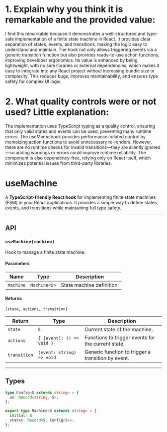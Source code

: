 # 1. Explain why you think it is remarkable and the provided value:

I find this remarkable because it demonstrates a well-structured and type-safe implementation of a finite state machine in React. It provides clear separation of states, events, and transitions, making the logic easy to understand and maintain. The hook not only allows triggering events via a generic transition function but also provides ready-to-use action functions, improving developer ergonomics. Its value is enhanced by being lightweight, with no side libraries or external dependencies, which makes it easy to integrate into any React project without increasing bundle size or complexity. This reduces bugs, improves maintainability, and ensures type safety for complex UI logic.

# 2. What quality controls were or not used? Little explanation:

The implementation uses TypeScript typing as a quality control, ensuring that only valid states and events can be used, preventing many runtime errors. The useMemo hook provides performance-related control by memoizing action functions to avoid unnecessary re-renders. However, there are no runtime checks for invalid transitions—they are silently ignored—so adding warnings or errors could improve runtime reliability. The component is also dependency-free, relying only on React itself, which minimizes potential issues from third-party libraries.

# useMachine

A **TypeScript-friendly React hook** for implementing finite state machines (FSM) in your React applications. It provides a simple way to define states, events, and transitions while maintaining full type safety.

---

## API

### `useMachine(machine)`

Hook to manage a finite state machine.

#### Parameters

| Name      | Type         | Description               |
| --------- | ------------ | ------------------------- |
| `machine` | `Machine<S>` | State machine definition. |

#### Returns

`[state, actions, transition]`

| Return       | Type                      | Description                                        |
| ------------ | ------------------------- | -------------------------------------------------- |
| `state`      | `S`                       | Current state of the machine.                      |
| `actions`    | `{ [event]: () => void }` | Functions to trigger events for the current state. |
| `transition` | `(event: string) => void` | Generic function to trigger a transition by event. |

---

## Types

```ts
type Config<S extends string> = {
  on: Record<string, S>;
};

export type Machine<S extends string> = {
  initial: S;
  states: Record<S, Config<S>>;
};
```
